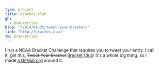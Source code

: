 ```yaml
---
type: project
title: bracket.club
gh:
  - bracketclub
blog: "/2014/01/25/tweet-your-bracket/"
link: "http://bracket.club"
tw: bracketclub
---
```


I run a NCAA Bracket Challenge that requires you to tweet your entry. I call it, get this, ~~Tweet Your Bracket~~ [Bracket Club](http://bracket.club)! It's a whole big thing, so I made [a GitHub org](https://github.com/bracketclub) around it.
